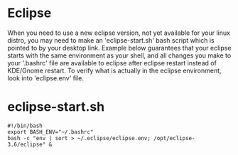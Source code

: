 # Eclipse #
When you need to use a new eclipse version, not yet available for your linux distro, you may need to make an 'eclipse-start.sh' bash script which is pointed to by your desktop link. Example below guarantees that your eclipse starts with the same environment as your shell, and all changes you make to your '.bashrc' file are available to eclipse after eclipse restart instead of KDE/Gnome restart. To verify what is actually in the eclipse environment, look into 'eclipse.env' file.


# eclipse-start.sh #
```
#!/bin/bash
export BASH_ENV="~/.bashrc"
bash -c "env | sort > ~/.eclipse/eclipse.env; /opt/eclipse-3.6/eclipse" &
```